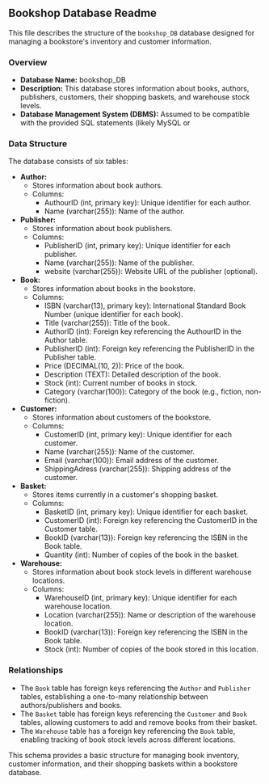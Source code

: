 ## Bookshop Database Readme

This file describes the structure of the `bookshop_DB` database designed for managing a bookstore's inventory and customer information.

### Overview

* **Database Name:** bookshop_DB
* **Description:** This database stores information about books, authors, publishers, customers, their shopping baskets, and warehouse stock levels.
* **Database Management System (DBMS):** Assumed to be compatible with the provided SQL statements (likely MySQL or 

### Data Structure

The database consists of six tables:

* **Author:**
    * Stores information about book authors.
    * Columns:
        * AuthourID (int, primary key): Unique identifier for each author.
        * Name (varchar(255)): Name of the author.
* **Publisher:**
    * Stores information about book publishers.
    * Columns:
        * PublisherID (int, primary key): Unique identifier for each publisher.
        * Name (varchar(255)): Name of the publisher.
        * website (varchar(255)): Website URL of the publisher (optional).
* **Book:**
    * Stores information about books in the bookstore.
    * Columns:
        * ISBN (varchar(13), primary key): International Standard Book Number (unique identifier for each book).
        * Title (varchar(255)): Title of the book.
        * AuthorID (int): Foreign key referencing the AuthourID in the Author table.
        * PublisherID (int): Foreign key referencing the PublisherID in the Publisher table.
        * Price (DECIMAL(10, 2)): Price of the book.
        * Description (TEXT): Detailed description of the book.
        * Stock (int): Current number of books in stock.
        * Category (varchar(100)): Category of the book (e.g., fiction, non-fiction).
* **Customer:**
    * Stores information about customers of the bookstore.
    * Columns:
        * CustomerID (int, primary key): Unique identifier for each customer.
        * Name (varchar(255)): Name of the customer.
        * Email (varchar(100)): Email address of the customer.
        * ShippingAdress (varchar(255)): Shipping address of the customer.
* **Basket:**
    * Stores items currently in a customer's shopping basket.
    * Columns:
        * BasketID (int, primary key): Unique identifier for each basket.
        * CustomerID (int): Foreign key referencing the CustomerID in the Customer table.
        * BookID (varchar(13)): Foreign key referencing the ISBN in the Book table.
        * Quantity (int): Number of copies of the book in the basket.
* **Warehouse:**
    * Stores information about book stock levels in different warehouse locations.
    * Columns:
        * WarehouseID (int, primary key): Unique identifier for each warehouse location.
        * Location (varchar(255)): Name or description of the warehouse location.
        * BookID (varchar(13)): Foreign key referencing the ISBN in the Book table.
        * Stock (int): Number of copies of the book stored in this location.

### Relationships

* The `Book` table has foreign keys referencing the `Author` and `Publisher` tables, establishing a one-to-many relationship between authors/publishers and books.
* The `Basket` table has foreign keys referencing the `Customer` and `Book` tables, allowing customers to add and remove books from their basket.
* The `Warehouse` table has a foreign key referencing the `Book` table, enabling tracking of book stock levels across different locations.

This schema provides a basic structure for managing book inventory, customer information, and their shopping baskets within a bookstore database. 
